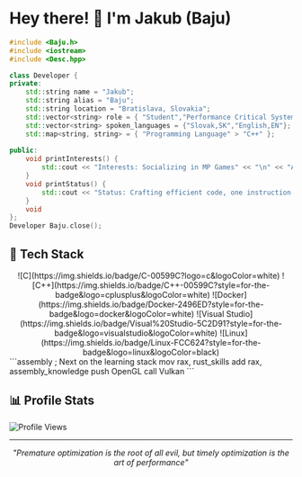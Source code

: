 # Hey there! 👋 I'm Jakub (Baju)

```cpp
#include <Baju.h>
#include <iostream>  
#include <Desc.hpp>

class Developer {
private:
    std::string name = "Jakub";
    std::string alias = "Baju";
    std::string location = "Bratislava, Slovakia";
    std::vector<string> role = { "Student","Performance Critical Systems Developer"};
    std::vector<string> spoken_languages = {"Slovak,SK","English,EN"};
    std::map<string, string> = { "Programming Language" > "C++" };
    
public:
    void printInterests() {
        std::cout << "Interests: Socializing in MP Games" << "\n" << "Always learning" << "
    }
    void printStatus() {
        std::cout << "Status: Crafting efficient code, one instruction at a time" << std::endl;
    }
    void 
};
Developer Baju.close();
```

## 🔧 Tech Stack

<div align="center">
![C](https://img.shields.io/badge/C-00599C?logo=c&logoColor=white)
![C++](https://img.shields.io/badge/C++-00599C?style=for-the-badge&logo=cplusplus&logoColor=white)
![Docker](https://img.shields.io/badge/Docker-2496ED?style=for-the-badge&logo=docker&logoColor=white)
![Visual Studio](https://img.shields.io/badge/Visual%20Studio-5C2D91?style=for-the-badge&logo=visualstudio&logoColor=white)
![Linux](https://img.shields.io/badge/Linux-FCC624?style=for-the-badge&logo=linux&logoColor=black)

</div>
```assembly
; Next on the learning stack
mov rax, rust_skills
add rax, assembly_knowledge
push OpenGL
call Vulkan
```

## 📊 Profile Stats

![Profile Views](https://komarev.com/ghpvc/?username=baju8&color=blue&style=flat-square)

---

<div align="center">

*"Premature optimization is the root of all evil, but timely optimization is the art of performance"*

</div>
